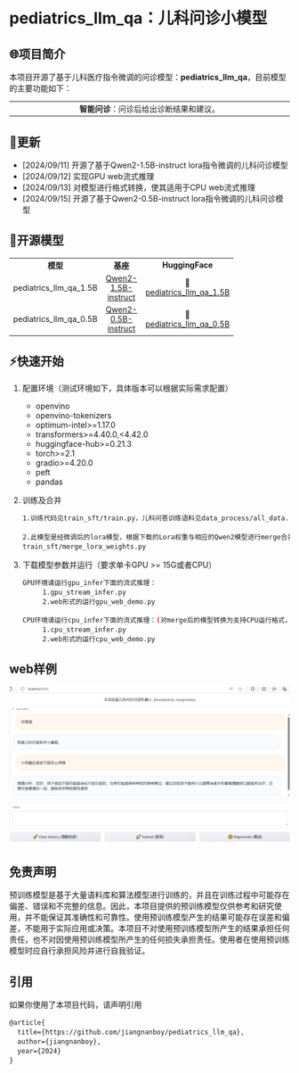 # pediatrics_llm_qa：儿科问诊小模型

## 🌐项目简介

本项目开源了基于儿科医疗指令微调的问诊模型：**pediatrics_llm_qa**，目前模型的主要功能如下：

<!DOCTYPE html>
<html>
<body>
<table style="width: 100%;">
  <tr style="border-collapse: collapse; border: transparent;">
      <td style="width: 50%; border-collapse: collapse;border: transparent;"><div align="center"><strong>智能问诊</strong>：问诊后给出诊断结果和建议。</div></td>
  </tr>
</table>
</body>
</html>

## 💫更新
* [2024/09/11] 开源了基于Qwen2-1.5B-instruct lora指令微调的儿科问诊模型
* [2024/09/12] 实现GPU web流式推理
* [2024/09/13] 对模型进行格式转换，使其适用于CPU web流式推理
* [2024/09/15] 开源了基于Qwen2-0.5B-instruct lora指令微调的儿科问诊模型

##  🔬开源模型

<!DOCTYPE html>
<html>
<head>
</head>
<body>
<table style="width: 80%;">
  <tr>
      <td style="width: 20%;"><div align="center"><strong>模型</strong></div></td>
      <td style="width: 20%;"><div align="center"><strong>基座</strong></div></td>
      <td style="width: 30%;"><div align="center"><strong>HuggingFace</strong></div></td>
  </tr>
  
  <tr>
      <td><center>pediatrics_llm_qa_1.5B</center></td>
      <td><center><a href="https://huggingface.co/Qwen/Qwen2-1.5B-Instruct">Qwen2-1.5B-instruct</a></center></td>
      <td><center>🤗<a href="https://huggingface.co/jiangnanboy/pediatrics_llm_qa_1.5B">pediatrics_llm_qa_1.5B</a></center></td>
  </tr>
  
  <tr>
      <td><center>pediatrics_llm_qa_0.5B</center></td>
      <td><center><a href="https://huggingface.co/Qwen/Qwen2-0.5B-Instruct">Qwen2-0.5B-instruct</a></center></td>
      <td><center>🤗<a href="https://huggingface.co/jiangnanboy/pediatrics_llm_qa_0.5B">pediatrics_llm_qa_0.5B</a></center></td>
  </tr>
  
</table>
</body>
</html>


## ⚡快速开始

1. 配置环境（测试环境如下，具体版本可以根据实际需求配置）

   * openvino
   * openvino-tokenizers
   * optimum-intel>=1.17.0
   * transformers>=4.40.0,<4.42.0
   * huggingface-hub>=0.21.3
   * torch>=2.1
   * gradio>=4.20.0
   * peft
   * pandas

2. 训练及合并
   ```bash
   1.训练代码见train_sft/train.py，儿科问答训练语料见data_process/all_data.rar
   
   2.此模型是经微调后的lora模型，根据下载的Lora权重与相应的Qwen2模型进行merge合并。merge合并代码见：
   train_sft/merge_lora_weights.py
   ```

3. 下载模型参数并运行（要求单卡GPU >= 15G或者CPU）
   ```bash
   GPU环境请运行gpu_infer下面的流式推理：
        1.gpu_stream_infer.py
        2.web形式的运行gpu_web_demo.py
   
   CPU环境请运行cpu_infer下面的流式推理：(对merge后的模型转换为支持CPU运行格式，转换见cpu_infer/convert.py，转换命令为【python convert.py --model_id /output_qwen_merged --precision fp16 --output /output_qwen_merged-ov】)
        1.cpu_stream_infer.py
        2.web形式的运行cpu_web_demo.py
   ```
   
## web样例

<p align="center">
  <img src="imgs/web.png" width=800px/>
</p>

## 免责声明

预训练模型是基于大量语料库和算法模型进行训练的，并且在训练过程中可能存在偏差、错误和不完整的信息。因此，本项目提供的预训练模型仅供参考和研究使用，并不能保证其准确性和可靠性。使用预训练模型产生的结果可能存在误差和偏差，不能用于实际应用或决策。本项目不对使用预训练模型所产生的结果承担任何责任，也不对因使用预训练模型所产生的任何损失承担责任。使用者在使用预训练模型时应自行承担风险并进行自我验证。


## 引用

如果你使用了本项目代码，请声明引用

```latex
@article{
  title={https://github.com/jiangnanboy/pediatrics_llm_qa},
  author={jiangnanboy},
  year={2024}
}
```
